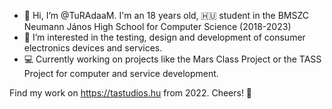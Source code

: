 - 👋 Hi, I’m @TuRAdaaM. I'm an 18 years old, 🇭🇺 student in the BMSZC Neumann János High School for Computer Science (2018-2023)
- 👀 I’m interested in the testing, design and development of consumer electronics devices and services.
- 💻 Currently working on projects like the Mars Class Project or the TASS Project for computer and service development. 

Find my work on https://tastudios.hu from 2022. Cheers! 👋
